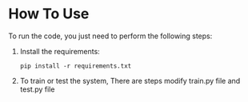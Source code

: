 

# How To Use
To run the code, you just need to perform the following steps:
1. Install the requirements:
    ```
    pip install -r requirements.txt
    ```

2. To train or test the system, There are steps modify train.py file and test.py file
    ```

<br>
